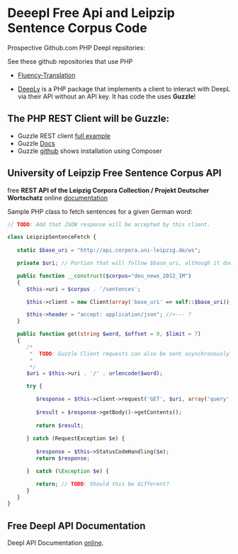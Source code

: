 <div class="container">

# Deeepl Free Api and Leipzip Sentence Corpus Code

Prospective Github.com PHP Deepl repsitories:

See these github repositories that use PHP

- [Fluency-Translation](https://github.com/SkyLundy/Fluency-Translation/tree/1a6c94be940c84c94a7f93b32c3a3083a16ca251)

- [DeepLy](https://github.com/chriskonnertz/DeepLy) is a PHP package that implements a client to interact with DeepL via their API without an API key. It has code the  uses **Guzzle**!


## The PHP REST Client will be Guzzle:

- Guzzle REST client [full example](https://medium.com/hackernoon/creating-rest-api-in-php-using-guzzle-d6a890499b02)
- Guzzle [Docs](https://docs.guzzlephp.org/en/stable/index.html)
- Guzzle [github](https://github.com/guzzle/guzzle) shows installation using Composer

## University of Leipzip Free Sentence Corpus API

free **REST API of the Leipzig Corpora Collection / Projekt Deutscher Wortschatz** online [documentation](http://api.corpora.uni-leipzig.de/ws/swagger-ui.html)
 
Sample PHP class to fetch sentences for a given German word:

```php
// TODO: Add that JSON response will be accepted by this client.

class LeipzipSentenceFetch {
    
   static $base_uri = "http://api.corpora.uni-leipzig.de/ws";

   private $uri; // Portion that will follow $base_uri, although it does not need to be catenated to it.

   public function __construct($corpus="deu_news_2012_1M") 
   {
      $this->uri = $corpus . '/sentences'; 	   

      $this->client = new Client(array('base_uri' => self::$base_uri));

      $this->header = "accept: application/json"; //<--- ?
   }

   public function get(string $word, $offset = 0, $limit = 7)
   {
      /*
       *  TODO: Guzzle Client requests can also be sent asynchronously. This can be done, too, using 'promise' objects like C++.
       *
       */  
      $uri = $this->uri . '/' . urlencode($word);

      try {

         $response = $this->client->request('GET', $uri, array('query' => array('offset' => $offset, 'limit' => $limit)) );
      
         $result = $response->getBody()->getContents();
         
         return $result;
      
      } catch (RequestException $e) {
      
         $response = $this->StatusCodeHandling($e);
         return $response;

      }  catch (\Exception $e) { 

         return; // TODO: Should this be different?
      }
   }
}
```
## Free Deepl API Documentation

Deepl API Documentation [online](https://www.deepl.com/docs-api).

</div>
